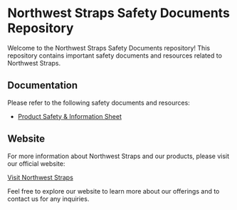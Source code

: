 # Northwest Straps Safety Documents Repository

Welcome to the Northwest Straps Safety Documents repository! This repository contains important safety documents and resources related to Northwest Straps.

## Documentation

Please refer to the following safety documents and resources:

- [Product Safety & Information Sheet]([docs/safety_manual.pdf](https://cdn.shopify.com/s/files/1/0273/7353/5320/files/Northwest-Straps-liability-info1024_1024x1024.jpg?v=1683832627))


## Website

For more information about Northwest Straps and our products, please visit our official website:

[Visit Northwest Straps](https://nwstraps.com/)

Feel free to explore our website to learn more about our offerings and to contact us for any inquiries.
